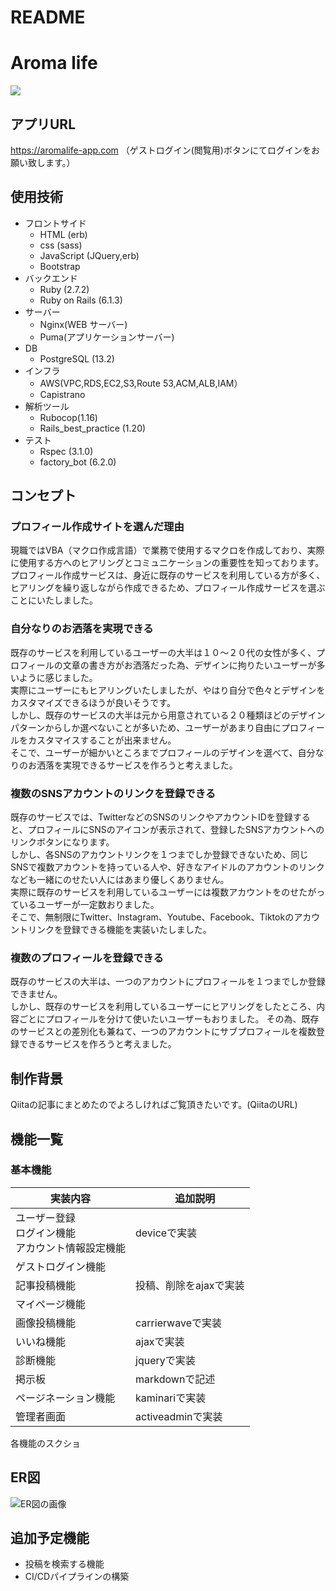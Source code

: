 
# README

# Aroma life

<div style="width:50%">
   <img src="smartmockups_kpsnj87e.gif">
</div>

## アプリURL

https://aromalife-app.com
（ゲストログイン(閲覧用)ボタンにてログインをお願い致します。）


## 使用技術

* フロントサイド
    * HTML (erb)
    * css (sass)
    * JavaScript (JQuery,erb)
    * Bootstrap 
* バックエンド
    * Ruby (2.7.2)
    * Ruby on Rails (6.1.3)
* サーバー
    * Nginx(WEB サーバー)
    * Puma(アプリケーションサーバー)
* DB
    * PostgreSQL (13.2)
* インフラ
    * AWS(VPC,RDS,EC2,S3,Route 53,ACM,ALB,IAM）
    * Capistrano
* 解析ツール
    * Rubocop(1.16)
    * Rails_best_practice (1.20)
* テスト
    * Rspec (3.1.0)
    * factory_bot (6.2.0)


##   コンセプト
### プロフィール作成サイトを選んだ理由
現職ではVBA（マクロ作成言語）で業務で使用するマクロを作成しており、実際に使用する方へのヒアリングとコミュニケーションの重要性を知っております。   
プロフィール作成サービスは、身近に既存のサービスを利用している方が多く、ヒアリングを繰り返しながら作成できるため、プロフィール作成サービスを選ぶことにいたしました。

###  自分なりのお洒落を実現できる
既存のサービスを利用しているユーザーの大半は１０～２０代の女性が多く、プロフィールの文章の書き方がお洒落だった為、デザインに拘りたいユーザーが多いように感じました。  
実際にユーザーにもヒアリングいたしましたが、やはり自分で色々とデザインをカスタマイズできるほうが良いそうです。  
しかし、既存のサービスの大半は元から用意されている２０種類ほどのデザインパターンからしか選べないことが多いため、ユーザーがあまり自由にプロフィールをカスタマイスすることが出来ません。   
そこで、ユーザーが細かいところまでプロフィールのデザインを選べて、自分なりのお洒落を実現できるサービスを作ろうと考えました。  

###  複数のSNSアカウントのリンクを登録できる
既存のサービスでは、TwitterなどのSNSのリンクやアカウントIDを登録すると、プロフィールにSNSのアイコンが表示されて、登録したSNSアカウントへのリンクボタンになります。    
しかし、各SNSのアカウントリンクを１つまでしか登録できないため、同じSNSで複数アカウントを持っている人や、好きなアイドルのアカウントのリンクなども一緒にのせたい人にはあまり優しくありません。  
実際に既存のサービスを利用しているユーザーには複数アカウントをのせたがっているユーザーが一定数おりました。  
そこで、無制限にTwitter、Instagram、Youtube、Facebook、Tiktokのアカウントリンクを登録できる機能を実装いたしました。  

###  複数のプロフィールを登録できる
既存のサービスの大半は、一つのアカウントにプロフィールを１つまでしか登録できません。  
しかし、既存のサービスを利用しているユーザーにヒアリングをしたところ、内容ごとにプロフィールを分けて使いたいユーザーもおりました。
その為、既存のサービスとの差別化も兼ねて、一つのアカウントにサブプロフィールを複数登録できるサービスを作ろうと考えました。

## 制作背景
Qiitaの記事にまとめたのでよろしければご覧頂きたいです。(QiitaのURL)

##  機能一覧

### 基本機能
|  実装内容  |　追加説明  |
| ---- | ---- |
|  ユーザー登録<br>ログイン機能<br>アカウント情報設定機能  |  deviceで実装  |
|  ゲストログイン機能  |    |
| 記事投稿機能 | 投稿、削除をajaxで実装 |
| マイページ機能 | |
| 画像投稿機能 | carrierwaveで実装 |
| いいね機能 | ajaxで実装 |
|  診断機能  | jqueryで実装 |
| 掲示板 | markdownで記述 |
|  ページネーション機能 |  kaminariで実装  |
|  管理者画面  |  activeadminで実装  |


各機能のスクショ

## ER図
![ER図の画像]()


## 追加予定機能
- 投稿を検索する機能
- CI/CDパイプラインの構築
